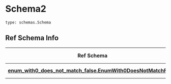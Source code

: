# Schema2
```
type: schemas.Schema
```

## Ref Schema Info
Ref Schema | Input Type | Output Type
---------- | ---------- | -----------
[**enum_with0_does_not_match_false.EnumWith0DoesNotMatchFalse**](../../../../../../../../components/schema/enum_with0_does_not_match_false.md) | float, int | float, int
